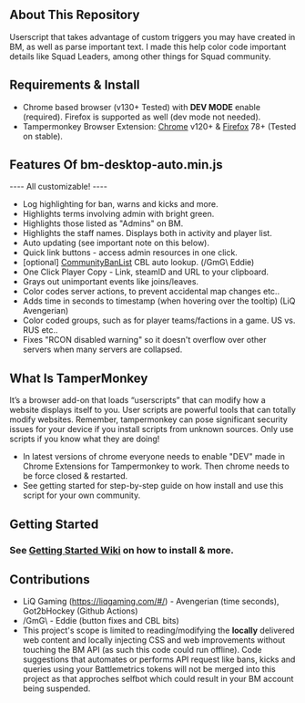 ## About This Repository
Userscript that takes advantage of custom triggers you may have created in BM, as well as parse important text. I made this help color code important details like Squad Leaders, among other things for Squad community. 

## Requirements & Install
- Chrome based browser (v130+ Tested) with **DEV MODE** enable (required).  Firefox is supported as well (dev mode not needed).
- Tampermonkey Browser Extension: [Chrome](https://chromewebstore.google.com/detail/tampermonkey/dhdgffkkebhmkfjojejmpbldmpobfkfo?hl=en&pli=1) v120+ & [Firefox](https://addons.mozilla.org/en-US/firefox/addon/tampermonkey/) 78+ (Tested on stable).

## Features Of bm-desktop-auto.min.js
---- All customizable! ----
* Log highlighting for ban, warns and kicks and more.
* Highlights terms involving admin with bright green.
* Highlights those listed as "Admins" on BM.
* Highlights the staff names. Displays both in activity and player list.
* Auto updating (see important note on this below). 
* Quick link buttons - access admin resources in one click.
* [optional] [CommunityBanList](https://communitybanlist.com/) CBL auto lookup. (/GmG\ Eddie)
* One Click Player Copy - Link, steamID and URL to your clipboard.
* Grays out unimportant events like joins/leaves.
* Color codes server actions, to prevent accidental map changes etc..
* Adds time in seconds to timestamp (when hovering over the tooltip) (LiQ Avengerian)
* Color coded groups, such as for player teams/factions in a game. US vs. RUS etc..
* Fixes "RCON disabled warning" so it doesn't overflow over other servers when many servers are collapsed.

## What Is TamperMonkey
It’s a browser add-on that loads “userscripts” that can modify how a website displays itself to you. User scripts are powerful tools that can totally modify websites. Remember, tampermonkey can pose significant security issues for your device if you install scripts from unknown sources. Only use scripts if you know what they are doing!
- In latest versions of chrome everyone needs to enable "DEV" made in Chrome Extensions for Tampermonkey to work. Then chrome needs to be force closed & restarted.
- See getting started for step-by-step guide on how install and use this script for your own community.

## Getting Started 
### See [Getting Started Wiki](https://github.com/Synarious/bm-userscript/wiki ) on how to install & more.

## Contributions
- LiQ Gaming (https://liqgaming.com/#/) - Avengerian (time seconds), Got2bHockey (Github Actions)
- /GmG\ - Eddie (button fixes and CBL bits)
- This project's scope is limited to reading/modifying the **locally** delivered web content and locally injecting CSS and web improvements without touching the BM API (as such this code could run offline). Code suggestions that automates or performs API request like bans, kicks and queries using your Battlemetrics tokens will not be merged into this project as that approches selfbot which could result in your BM account being suspended.
